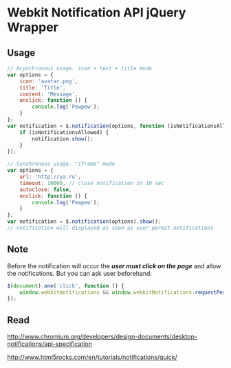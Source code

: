 Webkit Notification API jQuery Wrapper
======================================

Usage
-----

```javascript
// Acynchronous usage. icon + text + title mode
var options = {
    icon: 'avatar.png',
    title: 'Title',
    content: 'Message',
    onclick: function () {
        console.log('Pewpew');
    }
};
var notification = $.notification(options, function (isNotificationsAllowed) {
    if (isNotificationsAllowed) {
        notification.show();
    }
});

// Synchronous usage. "iframe" mode
var options = {
    url: 'http://ya.ru',
    timeout: 10000, // close notification in 10 sec
    autoclose: false,
    onclick: function () {
        console.log('Pewpew');
    }
};
var notification = $.notification(options).show();
// notification will displayed as soon as user permit notifications
```

Note
----

Before the notification will occur the ***user must click on the page*** and allow the notifications.
But you can ask user beforehand:

```javascript
$(document).one('click', function () {
    window.webkitNotifications && window.webkitNotifications.requestPermission();
});
```

Read
----

http://www.chromium.org/developers/design-documents/desktop-notifications/api-specification

http://www.html5rocks.com/en/tutorials/notifications/quick/